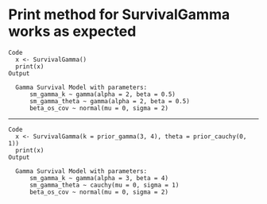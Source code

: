 # Print method for SurvivalGamma works as expected

    Code
      x <- SurvivalGamma()
      print(x)
    Output
      
      Gamma Survival Model with parameters:
          sm_gamma_k ~ gamma(alpha = 2, beta = 0.5)
          sm_gamma_theta ~ gamma(alpha = 2, beta = 0.5)
          beta_os_cov ~ normal(mu = 0, sigma = 2)
      

---

    Code
      x <- SurvivalGamma(k = prior_gamma(3, 4), theta = prior_cauchy(0, 1))
      print(x)
    Output
      
      Gamma Survival Model with parameters:
          sm_gamma_k ~ gamma(alpha = 3, beta = 4)
          sm_gamma_theta ~ cauchy(mu = 0, sigma = 1)
          beta_os_cov ~ normal(mu = 0, sigma = 2)
      

